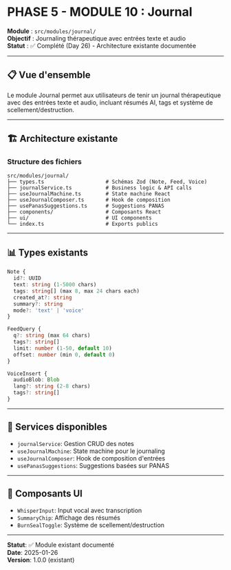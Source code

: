 # PHASE 5 - MODULE 10 : Journal

**Module** : `src/modules/journal/`  
**Objectif** : Journaling thérapeutique avec entrées texte et audio  
**Statut** : ✅ Complété (Day 26) - Architecture existante documentée

---

## 📋 Vue d'ensemble

Le module Journal permet aux utilisateurs de tenir un journal thérapeutique avec des entrées texte et audio, incluant résumés AI, tags et système de scellement/destruction.

---

## 🏗️ Architecture existante

### Structure des fichiers

```
src/modules/journal/
├── types.ts                    # Schémas Zod (Note, Feed, Voice)
├── journalService.ts           # Business logic & API calls
├── useJournalMachine.ts        # State machine React
├── useJournalComposer.ts       # Hook de composition
├── usePanasSuggestions.ts      # Suggestions PANAS
├── components/                 # Composants React
├── ui/                         # UI components
└── index.ts                    # Exports publics
```

---

## 📊 Types existants

```typescript
Note {
  id?: UUID
  text: string (1-5000 chars)
  tags: string[] (max 8, max 24 chars each)
  created_at?: string
  summary?: string
  mode?: 'text' | 'voice'
}

FeedQuery {
  q?: string (max 64 chars)
  tags?: string[]
  limit: number (1-50, default 10)
  offset: number (min 0, default 0)
}

VoiceInsert {
  audioBlob: Blob
  lang?: string (2-8 chars)
  tags?: string[]
}
```

---

## 🔧 Services disponibles

- `journalService`: Gestion CRUD des notes
- `useJournalMachine`: State machine pour le journaling
- `useJournalComposer`: Hook de composition d'entrées
- `usePanasSuggestions`: Suggestions basées sur PANAS

---

## 📱 Composants UI

- `WhisperInput`: Input vocal avec transcription
- `SummaryChip`: Affichage des résumés
- `BurnSealToggle`: Système de scellement/destruction

---

**Statut**: ✅ Module existant documenté  
**Date**: 2025-01-26  
**Version**: 1.0.0 (existant)
